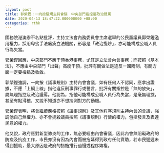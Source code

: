 ```yaml
---
layout: post
title: 郭榮鏗：一向按議規主持會議　中央部門指控屬政治謾罵
date: 2020-04-13 18:47:22.000000000 +08:00
categories: rthk
---
```


國務院港澳辦不名點批評，主持立法會內務委員會主席選舉的公民黨議員郭榮鏗濫用權力，採用卑劣手法癱瘓立法機關，形容是「政治攬炒」，亦可能構成公職人員行為失當。

郭榮鏗回應，中央部門不應干預香港事務，尤其是立法會內會事務；而按照《基本法》，不應由中央部門「出聲」高度干預，批評有關做法是違反一國兩制，有關方面一定要檢點及收斂。

郭榮鏗強調，一向按《議事規則》主持內會會議，如有任何人不認同，應拿出證據，不應「上綱上線」指他違反刑事罪行或誓言，批評有關指控是「無的放矢」，屬無理指控及政治謾罵。他認為，指他可能構成公職人員行為失當，是毫無理據，甚至有點滑稽，又說不知道亦不想揣測對方的動機。

郭榮鏗表明，將會繼續嚴格按照《議事規則》及其他程序規則主持內會的會議，強調他自己無權力、亦不會扼殺議員按照《議事規則》行使的權力，包括發言及表達民意的權力。

他又說，政府應對新型肺炎的工作，無必要經由內會審議，因此內會無阻礙政府的防疫及抗疫工作，市民亦沒有因為內會而被拖延得到政府任何資助，若市民遲遲未得到援助，最大原因是政府的措施推行過慢或程序繁複。
